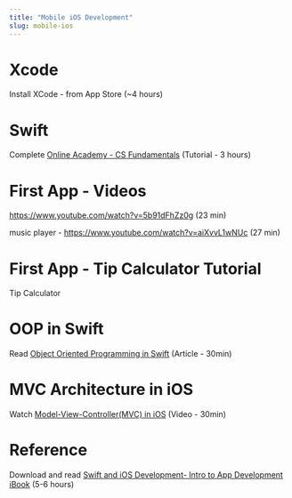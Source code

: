```yaml
---
title: "Mobile iOS Development"
slug: mobile-ios
---
```


# Xcode

Install XCode - from App Store (~4 hours)

# Swift

Complete [Online Academy - CS Fundamentals](https://www.makeschool.com/academy) (Tutorial - 3 hours)

# First App - Videos

https://www.youtube.com/watch?v=5b91dFhZz0g (23 min)

music player - https://www.youtube.com/watch?v=aiXvvL1wNUc (27 min)

# First App - Tip Calculator Tutorial

Tip Calculator

# OOP in Swift

Read [Object Oriented Programming in Swift](https://www.raywenderlich.com/160728/object-oriented-programming-swift) (Article - 30min)

# MVC Architecture in iOS

Watch [Model-View-Controller(MVC) in iOS](https://www.youtube.com/watch?v=Zud56x_VYvs) (Video - 30min)

# Reference

Download and read [Swift and iOS Development- Intro to App Development iBook](https://itun.es/us/aVbRcb.l) (5-6 hours)
